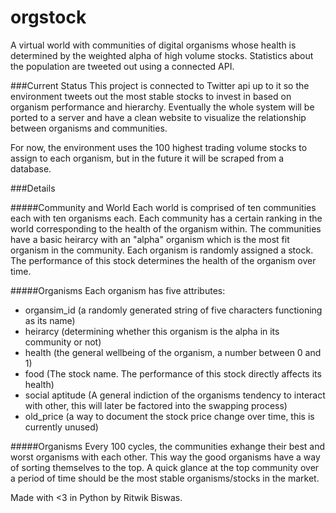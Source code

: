 # orgstock

A virtual world with communities of digital organisms whose health is determined by the weighted alpha of high volume stocks. Statistics about the population are tweeted out using a connected API.

###Current Status
This project is connected to Twitter api up to it so the environment tweets out the most stable stocks to invest in based on organism performance and hierarchy. Eventually the whole system will be ported to a server and have a clean website to visualize the relationship between organisms and communities.

For now, the environment uses the 100 highest trading volume stocks to assign to each organism, but in the future it will be scraped from a database.

###Details

#####Community and World
Each world is comprised of ten communities each with ten organisms each. Each community has a certain ranking in the world corresponding to the health of the organism within. The communities have a basic heirarcy with an "alpha" organism which is the most fit organism in the community. Each organism is randomly assigned a stock. The performance of this stock determines the health of the organism over time.


#####Organisms
Each organism has five attributes:
* organsim_id (a randomly generated string of five characters functioning as its name)
* heirarcy (determining whether this organism is the alpha in its community or not)
* health (the general wellbeing of the organism, a number between 0 and 1)
* food (The stock name. The performance of this stock directly affects its health)
* social aptitude (A general indiction of the organisms tendency to interact with other, this will later be factored into the swapping process)
* old_price (a way to document the stock price change over time, this is currently unused) 

#####Organisms
Every 100 cycles, the communities exhange their best and worst organisms with each other. This way the good organisms have a way of sorting themselves to the top. A quick glance at the top community over a period of time should be the most stable organisms/stocks in the market.


Made with <3 in Python by Ritwik Biswas.

